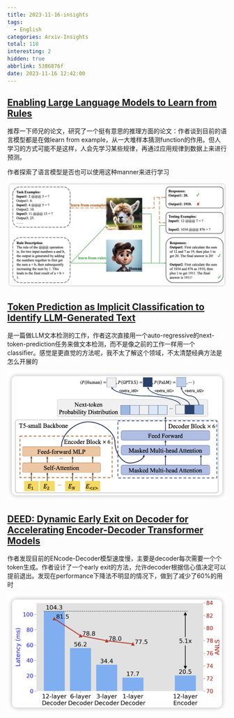```yaml
---
title: 2023-11-16-insights
tags:
  - English
categories: Arxiv-Insights
total: 118
interesting: 2
hidden: true
abbrlink: 5386876f
date: 2023-11-16 12:42:00
---
```




## [Enabling Large Language Models to Learn from Rules](https://arxiv.org/pdf/2311.08883.pdf)

推荐一下师兄的论文，研究了一个挺有意思的推理方面的论文：作者谈到目前的语言模型都是在做learn from example，从一大堆样本猜测function的作用。但人学习的方式可能不是这样，人会先学习某些规律，再通过应用规律到数据上来进行预测。

作者探索了语言模型是否也可以使用这种manner来进行学习

<img src="../../files/images/arxiv-insights/2023:11:13-11:17/learn-from-rule.png">



## [Token Prediction as Implicit Classification to Identify LLM-Generated Text](https://arxiv.org/pdf/2311.08723.pdf)

是一篇做LLM文本检测的工作，作者这次直接用一个auto-regressive的next-token-prediction任务来做文本检测，而不是像之前的工作一样用一个classifier。感觉是更直觉的方法呢，我不太了解这个领域，不太清楚经典方法是怎么开展的

<img src="../../files/images/arxiv-insights/2023:11:13-11:17/Token-Prediction.png">



## [DEED: Dynamic Early Exit on Decoder for Accelerating Encoder-Decoder Transformer Models](https://arxiv.org/pdf/2311.08623.pdf)
作者发现目前的ENcode-Decoder模型速度慢，主要是decoder每次需要一个个token生成。作者设计了一个early exit的方法，允许decoder根据信心值决定可以提前退出。发现在performance下降法不明显的情况下，做到了减少了60%的用时

<img src="../../files/images/arxiv-insights/2023:11:13-11:17/DEED.png">

